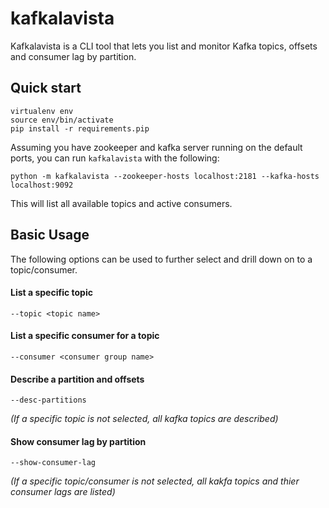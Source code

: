 # kafkalavista
Kafkalavista is a CLI tool that lets you list and monitor Kafka topics, offsets and consumer lag by partition.

## Quick start
```
virtualenv env
source env/bin/activate
pip install -r requirements.pip
```

Assuming you have zookeeper and kafka server running on the default ports, you can run `kafkalavista` with the following:
```
python -m kafkalavista --zookeeper-hosts localhost:2181 --kafka-hosts localhost:9092
```
This will list all available topics and active consumers.

## Basic Usage
The following options can be used to further select and drill down on to a topic/consumer.

#### List a specific topic
`--topic <topic name>`

#### List a specific consumer for a topic
`--consumer <consumer group name>`

#### Describe a partition and offsets
`--desc-partitions`

*(If a specific topic is not selected, all kafka topics are described)*

#### Show consumer lag by partition
`--show-consumer-lag`

*(If a specific topic/consumer is not selected, all kakfa topics and thier consumer lags are listed)*

